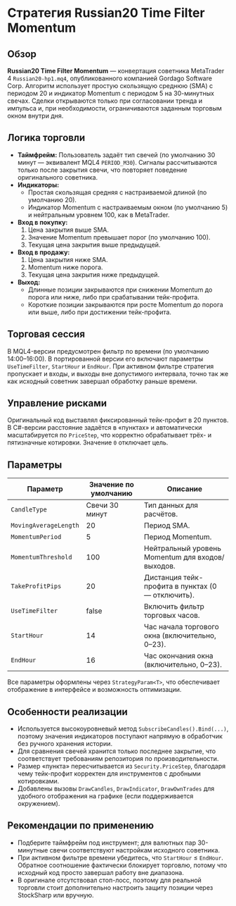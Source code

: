 # Стратегия Russian20 Time Filter Momentum

## Обзор
**Russian20 Time Filter Momentum** — конвертация советника MetaTrader 4 `Russian20-hp1.mq4`, опубликованного компанией Gordago Software Corp. Алгоритм использует простую скользящую среднюю (SMA) с периодом 20 и индикатор Momentum с периодом 5 на 30-минутных свечах. Сделки открываются только при согласовании тренда и импульса и, при необходимости, ограничиваются заданным торговым окном внутри дня.

## Логика торговли
- **Таймфрейм:** Пользователь задаёт тип свечей (по умолчанию 30 минут — эквивалент MQL4 `PERIOD_M30`). Сигналы рассчитываются только после закрытия свечи, что повторяет поведение оригинального советника.
- **Индикаторы:**
  - Простая скользящая средняя с настраиваемой длиной (по умолчанию 20).
  - Индикатор Momentum с настраиваемым окном (по умолчанию 5) и нейтральным уровнем 100, как в MetaTrader.
- **Вход в покупку:**
  1. Цена закрытия выше SMA.
  2. Значение Momentum превышает порог (по умолчанию 100).
  3. Текущая цена закрытия выше предыдущей.
- **Вход в продажу:**
  1. Цена закрытия ниже SMA.
  2. Momentum ниже порога.
  3. Текущая цена закрытия ниже предыдущей.
- **Выход:**
  - Длинные позиции закрываются при снижении Momentum до порога или ниже, либо при срабатывании тейк-профита.
  - Короткие позиции закрываются при росте Momentum до порога или выше, либо при достижении тейк-профита.

## Торговая сессия
В MQL4-версии предусмотрен фильтр по времени (по умолчанию 14:00–16:00). В портированной версии его включают параметры `UseTimeFilter`, `StartHour` и `EndHour`. При активном фильтре стратегия пропускает и входы, и выходы вне допустимого интервала, точно так же как исходный советник завершал обработку раньше времени.

## Управление рисками
Оригинальный код выставлял фиксированный тейк-профит в 20 пунктов. В C#-версии расстояние задаётся в «пунктах» и автоматически масштабируется по `PriceStep`, что корректно обрабатывает трёх- и пятизначные котировки. Значение `0` отключает цель.

## Параметры
| Параметр | Значение по умолчанию | Описание |
|----------|-----------------------|----------|
| `CandleType` | Свечи 30 минут | Тип данных для расчётов. |
| `MovingAverageLength` | 20 | Период SMA. |
| `MomentumPeriod` | 5 | Период Momentum. |
| `MomentumThreshold` | 100 | Нейтральный уровень Momentum для входов/выходов. |
| `TakeProfitPips` | 20 | Дистанция тейк-профита в пунктах (0 — отключить). |
| `UseTimeFilter` | false | Включить фильтр торговых часов. |
| `StartHour` | 14 | Час начала торгового окна (включительно, 0–23). |
| `EndHour` | 16 | Час окончания окна (включительно, 0–23). |

Все параметры оформлены через `StrategyParam<T>`, что обеспечивает отображение в интерфейсе и возможность оптимизации.

## Особенности реализации
- Используется высокоуровневый метод `SubscribeCandles().Bind(...)`, поэтому значения индикаторов поступают напрямую в обработчик без ручного хранения истории.
- Для сравнения свечей хранится только последнее закрытие, что соответствует требованиям репозитория по производительности.
- Размер «пункта» пересчитывается из `Security.PriceStep`, благодаря чему тейк-профит корректен для инструментов с дробными котировками.
- Добавлены вызовы `DrawCandles`, `DrawIndicator`, `DrawOwnTrades` для удобного отображения на графике (если поддерживается окружением).

## Рекомендации по применению
- Подберите таймфрейм под инструмент; для валютных пар 30-минутные свечи соответствуют настройкам исходного советника.
- При активном фильтре времени убедитесь, что `StartHour` ≤ `EndHour`. Обратное соотношение фактически блокирует торговлю, потому что исходный код просто завершал работу вне диапазона.
- В оригинале отсутствовал стоп-лосс, поэтому для реальной торговли стоит дополнительно настроить защиту позиции через StockSharp или вручную.

